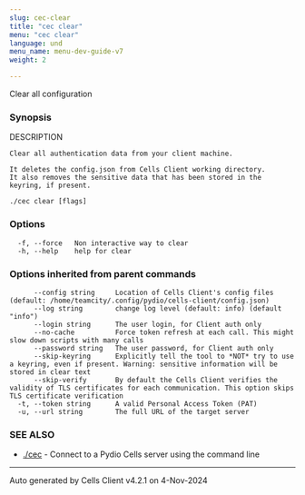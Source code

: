 ```yaml
---
slug: cec-clear
title: "cec clear"
menu: "cec clear"
language: und
menu_name: menu-dev-guide-v7
weight: 2

---
```

Clear all configuration

### Synopsis


DESCRIPTION

	Clear all authentication data from your client machine.
	
	It deletes the config.json from Cells Client working directory.
	It also removes the sensitive data that has been stored in the keyring, if present.


```
./cec clear [flags]
```

### Options

```
  -f, --force   Non interactive way to clear
  -h, --help    help for clear
```

### Options inherited from parent commands

```
      --config string     Location of Cells Client's config files (default: /home/teamcity/.config/pydio/cells-client/config.json)
      --log string        change log level (default: info) (default "info")
      --login string      The user login, for Client auth only
      --no-cache          Force token refresh at each call. This might slow down scripts with many calls
      --password string   The user password, for Client auth only
      --skip-keyring      Explicitly tell the tool to *NOT* try to use a keyring, even if present. Warning: sensitive information will be stored in clear text
      --skip-verify       By default the Cells Client verifies the validity of TLS certificates for each communication. This option skips TLS certificate verification
  -t, --token string      A valid Personal Access Token (PAT)
  -u, --url string        The full URL of the target server
```

### SEE ALSO

* [./cec](./cec)	 - Connect to a Pydio Cells server using the command line


---
Auto generated by  Cells Client v4.2.1 on 4-Nov-2024
